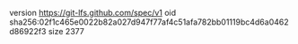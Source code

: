 version https://git-lfs.github.com/spec/v1
oid sha256:02f1c465e0022b82a027d947f77af4c51afa782bb01119bc4d6a0462d86922f3
size 2377
